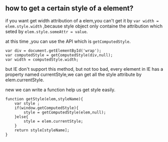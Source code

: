 ## how to get a certain style of a element?

if you want get width attribution of a elem,you can't get it by `var width = elem.style.width` ,because style object only containe the attribution which seted by `elem.style.someAttr = value`.

at this time ,you can use  the API which is `getComputedStyle`.

```
var div = document.getElementById('wrap');
var computedStyle = getComputedStyle(div,null);
var width = computedStyle.width;
```

but IE don't support this method, but not too bad, every element in IE has a property named currentStyle,we can get all the style attribute by elem.currentStyle.

new we can write a function help us get style easily.

```
function getStyle(elem,styleName){
	var style ;
	if(window.getComputedStyle){
		style = getComputedStyle(elem,null);
	}else{
		style = elem.currentStyle;
	}
	return style[styleName];
}
```

